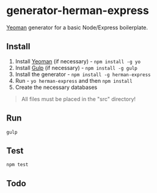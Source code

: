 # generator-herman-express

[Yeoman](http://yeoman.io) generator for a basic Node/Express boilerplate.

## Install

1. Install [Yeoman](http://yeoman.io) (if necessary) - `npm install -g yo`
1. Install [Gulp](http://gulpjs.com/) (if necessary) - `npm install -g gulp`
1. Install the generator - `npm install -g herman-express`
1. Run - `yo herman-express` and then `npm install`
1. Create the necessary databases

> All files must be placed in the "src" directory!

## Run

`gulp`

## Test

`npm test`

## Todo
